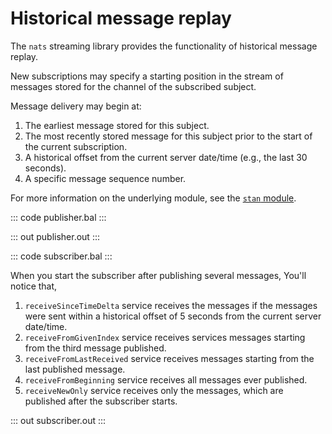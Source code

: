 # Historical message replay

The `nats` streaming library provides the functionality of historical message replay.

New subscriptions may specify a starting position in the stream of messages stored for the channel of the subscribed subject.

Message delivery may begin at:
1. The earliest message stored for this subject.
2. The most recently stored message for this subject prior to the start of the current subscription.
3. A historical offset from the current server date/time (e.g., the last 30 seconds).
4. A specific message sequence number.

For more information on the underlying module, see the [`stan` module](https://lib.ballerina.io/ballerinax/stan/latest).

::: code publisher.bal :::

::: out publisher.out :::

::: code subscriber.bal :::

When you start the subscriber after publishing several messages, You'll notice that,
1. `receiveSinceTimeDelta` service receives the messages if the messages were sent within a historical offset of 5 seconds from the current server date/time.
2. `receiveFromGivenIndex` service receives services messages starting from the third message published.
3. `receiveFromLastReceived` service receives messages starting from the last published message.
4. `receiveFromBeginning` service receives all messages ever published.
5. `receiveNewOnly` service receives only the messages, which are published after the subscriber starts.

::: out subscriber.out :::
